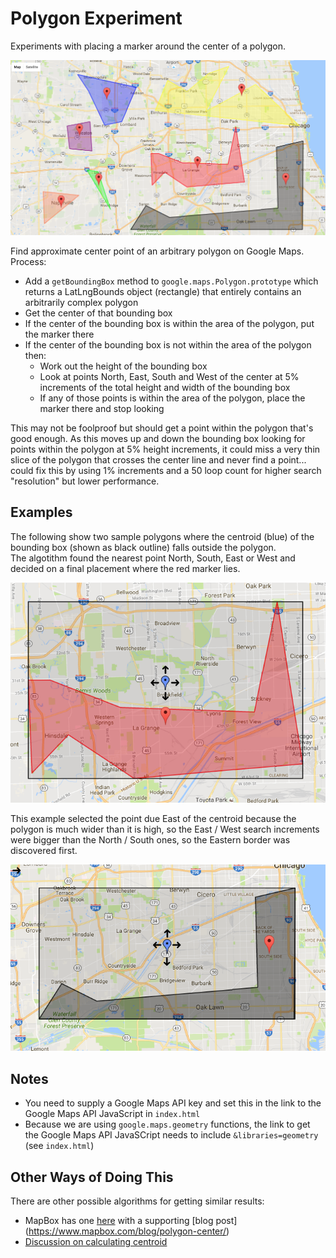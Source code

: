 # Polygon Experiment

Experiments with placing a marker around the center of a polygon.

![demo](screenshot.png)

Find approximate center point of an arbitrary polygon on Google Maps.  Process:

* Add a `getBoundingBox` method to `google.maps.Polygon.prototype` which returns a LatLngBounds object (rectangle) that entirely contains an arbitrarily complex polygon
* Get the center of that bounding box
* If the center of the bounding box is within the area of the polygon, put the marker there
* If the center of the bounding box is not within the area of the polygon then:
	* Work out the height of the bounding box
	* Look at points North, East, South and West of the center at 5% increments of the total height and width of the bounding box
	* If any of those points is within the area of the polygon, place the marker there and stop looking

This may not be foolproof but should get a point within the polygon that's good enough.  As this moves up and down the bounding box 
looking for points within the polygon at 5% height increments, it could miss a very thin slice of the polygon that crosses the 
center line and never find a point... could fix this by using 1% increments and a 50 loop count for higher search "resolution" 
but lower performance.

## Examples

The following show two sample polygons where the centroid (blue) of the bounding box (shown as black outline) falls outside the polygon.  
The algotithm found the nearest point North, South, East or West and decided on a final placement where the red marker lies.

![demo1](demo1.png)

This example selected the point due East of the centroid because the polygon is much wider than it is high, so the East / West search 
increments were bigger than the North / South ones, so the Eastern border was discovered first.

![demo2](demo2.png)

## Notes

* You need to supply a Google Maps API key and set this in the link to the Google Maps API JavaScript in `index.html`
* Because we are using `google.maps.geometry` functions, the link to get the Google Maps API JavaSCript needs to include `&libraries=geometry` (see `index.html`)

## Other Ways of Doing This

There are other possible algorithms for getting similar results:

* MapBox has one [here](https://github.com/mapbox/polylabel/blob/master/index.js) with a supporting [blog post]		(https://www.mapbox.com/blog/polygon-center/)
* [Discussion on calculating centroid](http://mathcentral.uregina.ca/qq/database/qq.09.07/h/david7.html)
